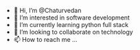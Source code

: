 - 👋 Hi, I’m @Chaturvedan
- 👀 I’m interested in software development 
- 🌱 I’m currently learning python full stack 
- 💞️ I’m looking to collaborate on technology 
- 📫 How to reach me ...

<!---
Chaturvedan is a ✨ special ✨ repository because its `README.md` (this file) appears on your GitHub profile.
You can click the Preview link to take a look at your changes.
--->

